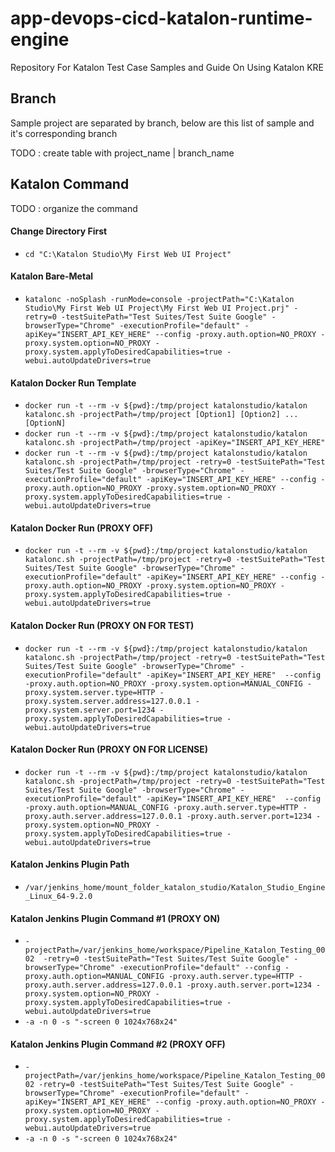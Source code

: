 # app-devops-cicd-katalon-runtime-engine
Repository For Katalon Test Case Samples and Guide On Using Katalon KRE

## Branch
Sample project are separated by branch, below are this list of sample and it's corresponding branch

TODO : create table with project_name | branch_name

## Katalon Command

TODO : organize the command


#### Change Directory First
- `cd "C:\Katalon Studio\My First Web UI Project"`

#### Katalon Bare-Metal
- `katalonc -noSplash -runMode=console -projectPath="C:\Katalon Studio\My First Web UI Project\My First Web UI Project.prj" -retry=0 -testSuitePath="Test Suites/Test Suite Google" -browserType="Chrome" -executionProfile="default" -apiKey="INSERT_API_KEY_HERE" --config -proxy.auth.option=NO_PROXY -proxy.system.option=NO_PROXY -proxy.system.applyToDesiredCapabilities=true -webui.autoUpdateDrivers=true`

#### Katalon Docker Run Template
- `docker run -t --rm -v ${pwd}:/tmp/project katalonstudio/katalon katalonc.sh -projectPath=/tmp/project [Option1] [Option2] ... [OptionN]`
- `docker run -t --rm -v ${pwd}:/tmp/project katalonstudio/katalon katalonc.sh -projectPath=/tmp/project -apiKey="INSERT_API_KEY_HERE"`
- `docker run -t --rm -v ${pwd}:/tmp/project katalonstudio/katalon katalonc.sh -projectPath=/tmp/project -retry=0 -testSuitePath="Test Suites/Test Suite Google" -browserType="Chrome" -executionProfile="default" -apiKey="INSERT_API_KEY_HERE" --config -proxy.auth.option=NO_PROXY -proxy.system.option=NO_PROXY -proxy.system.applyToDesiredCapabilities=true -webui.autoUpdateDrivers=true`

#### Katalon Docker Run (PROXY OFF)
- `docker run -t --rm -v ${pwd}:/tmp/project katalonstudio/katalon katalonc.sh -projectPath=/tmp/project -retry=0 -testSuitePath="Test Suites/Test Suite Google" -browserType="Chrome" -executionProfile="default" -apiKey="INSERT_API_KEY_HERE" --config -proxy.auth.option=NO_PROXY -proxy.system.option=NO_PROXY -proxy.system.applyToDesiredCapabilities=true -webui.autoUpdateDrivers=true`

#### Katalon Docker Run (PROXY ON FOR TEST) 
- `docker run -t --rm -v ${pwd}:/tmp/project katalonstudio/katalon katalonc.sh -projectPath=/tmp/project -retry=0 -testSuitePath="Test Suites/Test Suite Google" -browserType="Chrome" -executionProfile="default" -apiKey="INSERT_API_KEY_HERE"  --config -proxy.auth.option=NO_PROXY -proxy.system.option=MANUAL_CONFIG -proxy.system.server.type=HTTP -proxy.system.server.address=127.0.0.1 -proxy.system.server.port=1234 -proxy.system.applyToDesiredCapabilities=true -webui.autoUpdateDrivers=true`

#### Katalon Docker Run (PROXY ON FOR LICENSE)
- `docker run -t --rm -v ${pwd}:/tmp/project katalonstudio/katalon katalonc.sh -projectPath=/tmp/project -retry=0 -testSuitePath="Test Suites/Test Suite Google" -browserType="Chrome" -executionProfile="default" -apiKey="INSERT_API_KEY_HERE"  --config -proxy.auth.option=MANUAL_CONFIG -proxy.auth.server.type=HTTP -proxy.auth.server.address=127.0.0.1 -proxy.auth.server.port=1234 -proxy.system.option=NO_PROXY -proxy.system.applyToDesiredCapabilities=true -webui.autoUpdateDrivers=true`

#### Katalon Jenkins Plugin Path
- `/var/jenkins_home/mount_folder_katalon_studio/Katalon_Studio_Engine_Linux_64-9.2.0`

#### Katalon Jenkins Plugin Command #1 (PROXY ON)
- `-projectPath=/var/jenkins_home/workspace/Pipeline_Katalon_Testing_0002  -retry=0 -testSuitePath="Test Suites/Test Suite Google" -browserType="Chrome" -executionProfile="default" --config -proxy.auth.option=MANUAL_CONFIG -proxy.auth.server.type=HTTP -proxy.auth.server.address=127.0.0.1 -proxy.auth.server.port=1234 -proxy.system.option=NO_PROXY -proxy.system.applyToDesiredCapabilities=true -webui.autoUpdateDrivers=true`
- `-a -n 0 -s "-screen 0 1024x768x24"`

#### Katalon Jenkins Plugin Command #2 (PROXY OFF)
- `-projectPath=/var/jenkins_home/workspace/Pipeline_Katalon_Testing_0002 -retry=0 -testSuitePath="Test Suites/Test Suite Google" -browserType="Chrome" -executionProfile="default" -apiKey="INSERT_API_KEY_HERE" --config -proxy.auth.option=NO_PROXY -proxy.system.option=NO_PROXY -proxy.system.applyToDesiredCapabilities=true -webui.autoUpdateDrivers=true`
- `-a -n 0 -s "-screen 0 1024x768x24"`
